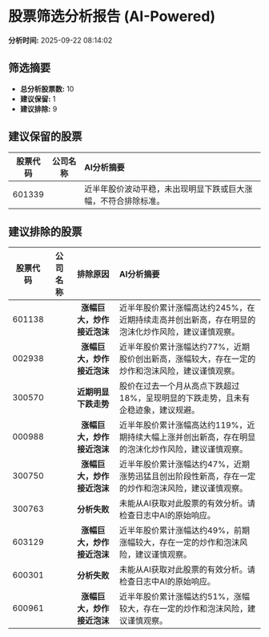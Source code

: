 # 股票筛选分析报告 (AI-Powered)

**分析时间:** 2025-09-22 08:14:02

## 筛选摘要

- **总分析股票数:** 10
- **建议保留:** 1
- **建议排除:** 9

## 建议保留的股票

| 股票代码 | 公司名称 | AI分析摘要 |
|:---:|:---:|:---|
| 601339 |  | 近半年股价波动平稳，未出现明显下跌或巨大涨幅，不符合排除标准。 |

## 建议排除的股票

| 股票代码 | 公司名称 | 排除原因 | AI分析摘要 |
|:---:|:---:|:---:|:---|
| 601138 |  | **涨幅巨大，炒作接近泡沫** | 近半年股价累计涨幅高达约245%，在近期持续走高并创出新高，存在明显的泡沫化炒作风险，建议谨慎观察。 |
| 002938 |  | **涨幅巨大，炒作接近泡沫** | 近半年股价累计涨幅达约77%，近期股价创出新高，涨幅较大，存在一定的炒作和泡沫风险，建议谨慎观察。 |
| 300570 |  | **近期明显下跌走势** | 股价在过去一个月从高点下跌超过18%，呈现明显的下跌走势，且未有企稳迹象，建议规避。 |
| 000988 |  | **涨幅巨大，炒作接近泡沫** | 近半年股价累计涨幅高达约119%，近期持续大幅上涨并创出新高，存在明显的泡沫化炒作风险，建议谨慎观察。 |
| 300750 |  | **涨幅巨大，炒作接近泡沫** | 近半年股价累计涨幅达约47%，近期涨势迅猛且创出阶段性新高，存在一定的炒作和泡沫风险，建议谨慎观察。 |
| 300763 |  | **分析失败** | 未能从AI获取对此股票的有效分析。请检查日志中AI的原始响应。 |
| 603129 |  | **涨幅巨大，炒作接近泡沫** | 近半年股价累计涨幅达约49%，前期涨幅较大，存在一定的炒作和泡沫风险，建议谨慎观察。 |
| 600301 |  | **分析失败** | 未能从AI获取对此股票的有效分析。请检查日志中AI的原始响应。 |
| 600961 |  | **涨幅巨大，炒作接近泡沫** | 近半年股价累计涨幅达约51%，涨幅较大，存在一定的炒作和泡沫风险，建议谨慎观察。 |
